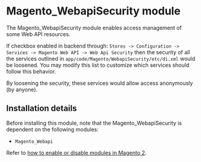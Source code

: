 # Magento_WebapiSecurity module

The Magento_WebapiSecurity module enables access management of some Web API resources.

If checkbox enabled in backend through: `Stores -> Configuration -> Services -> Magento Web API -> Web Api Security` then the security of all the services outlined in `app/code/Magento/WebapiSecurity/etc/di.xml` would be loosened. You may modify this list to customize which services should follow this behavior.

By loosening the security, these services would allow access anonymously (by anyone).

## Installation details

Before installing this module, note that the Magento_WebapiSecurity is dependent on the following modules:

- `Magento_Webapi`

Refer to [how to enable or disable modules in Magento 2](https://devdocs.magento.com/guides/v2.4/install-gde/install/cli/install-cli-subcommands-enable.html).
